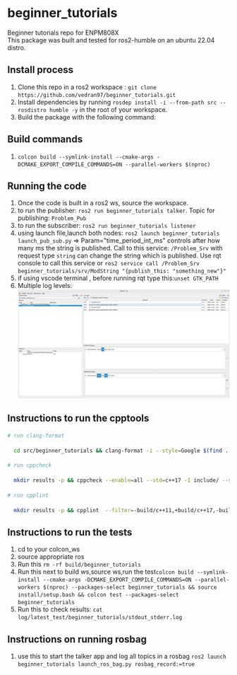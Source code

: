 # beginner_tutorials

Beginner tutorials repo for ENPM808X<br>
This package was built and tested for ros2-humble on an ubuntu 22.04 distro.<br>

## Install process

1. Clone this repo in a ros2 workspace : ```git clone https://github.com/vedran97/beginner_tutorials.git```
2. Install dependencies by running ```rosdep install -i --from-path src --rosdistro humble -y``` in the root of your workspace.
3. Build the package with the following command:

## Build commands

1. ```colcon build --symlink-install --cmake-args -DCMAKE_EXPORT_COMPILE_COMMANDS=ON --parallel-workers $(nproc)```

## Running the code

1. Once the code is built in a ros2 ws, source the workspace.
2. to run the publisher: ```ros2 run beginner_tutorials talker```. Topic for publishing: ```Problem_Pub```
3. to run the subscriber: ```ros2 run beginner_tutorials listener```
4. using launch file,launch both nodes: ```ros2 launch beginner_tutorials launch_pub_sub.py``` => Param="time_period_int_ms" controls after how many ms the string is published.
Call to this service: ```/Problem_Srv``` with request type ```string``` can change the string which is published. Use rqt console to call this service or ```ros2 service call /Problem_Srv beginner_tutorials/srv/ModString "{publish_this: "something_new"}"```
5. if using vscode terminal , before running rqt type this:```unset GTK_PATH```
6. Multiple log levels:
![IM](./MultipleLogLevels.png "MultipleLogLevels:")

## Instructions to run the cpptools

```bash
# run clang-format

  cd src/beginner_tutorials && clang-format -i --style=Google $(find . -name *.cpp -o -name *.hpp | grep -vE -e "^(./build/|./install/|./log/)") && cd -

# run cppcheck

  mkdir results -p && cppcheck --enable=all --std=c++17 -I include/ --suppress=missingInclude --inline-suppr $( find . -name *.cpp | grep -vE -e "^(./build/|./install/|./log/)" ) &> results/cppcheck

# run cpplint

  mkdir results -p && cpplint  --filter=-build/c++11,+build/c++17,-build/namespaces,-build/include_order $( find . -name *.cpp | grep -vE -e "^(./build/|./install/|./log/)" ) &> results/cpplint

```

## Instructions to run the tests

1. cd to your colcon_ws
2. source appropriate ros
3. Run this ```rm -rf build/beginner_tutorials```
4. Run this next to build ws,source ws,run the test```colcon build --symlink-install --cmake-args -DCMAKE_EXPORT_COMPILE_COMMANDS=ON --parallel-workers $(nproc) --packages-select beginner_tutorials && source install/setup.bash && colcon test --packages-select beginner_tutorials```
5. Run this to check results: ```cat log/latest_test/beginner_tutorials/stdout_stderr.log```

## Instructions on running rosbag

1. use this to start the talker app and log all topics in a rosbag ```ros2 launch beginner_tutorials launch_ros_bag.py rosbag_record:=true```